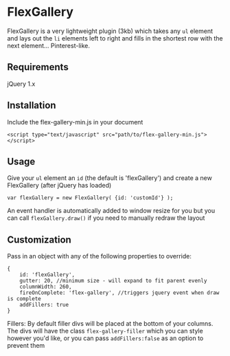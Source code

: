 FlexGallery
===========

FlexGallery is a very lightweight plugin (3kb) which takes any `ul` element and lays out the `li` elements left to right and fills in the shortest row with the next element... Pinterest-like.

Requirements
------------

jQuery 1.x


Installation
------------

Include the flex-gallery-min.js in your document

	<script type="text/javascript" src="path/to/flex-gallery-min.js"></script>

Usage
-----

Give your `ul` element an `id` (the default is 'flexGallery') and create a new FlexGallery (after jQuery has loaded)

	var flexGallery = new FlexGallery( {id: 'customId'} );

An event handler is automatically added to window resize for you but you can call `flexGallery.draw()` if you need to manually redraw the layout

Customization
-------------

Pass in an object with any of the following properties to override:


	{
		id: 'flexGallery',
		gutter: 20, //minimum size - will expand to fit parent evenly
		columnWidth: 260,
		fireOnComplete: 'flex-gallery', //triggers jquery event when draw is complete
		addFillers: true
	}
	
Fillers:
By default filler divs will be placed at the bottom of your columns.  The divs will have the class `flex-gallery-filler` which you can style however you'd like, or you can pass `addFillers:false` as an option to prevent them
